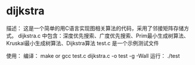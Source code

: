 # dijkstra

描述：
这是一个简单的用C语言实现图相关算法的代码，采用了邻接矩阵存储方式。
dijkstra.c 中包含：深度优先搜索、广度优先搜索、Prim最小生成树算法、Kruskal最小生成树算法、Dijkstra算法
test.c 是一个示例测试文件

使用：
编译：
make
or
gcc test.c dijkstra.c -o test -g -Wall
运行：
./test
